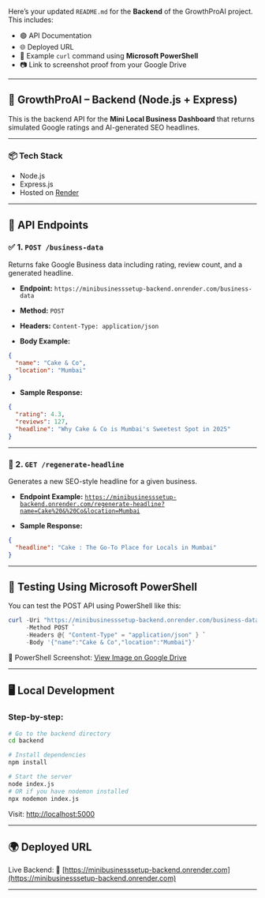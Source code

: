 Here’s your updated `README.md` for the **Backend** of the GrowthProAI project. This includes:

* 🟢 API Documentation
* 🌐 Deployed URL
* 🧪 Example `curl` command using **Microsoft PowerShell**
* 📷 Link to screenshot proof from your Google Drive

---

## 🚀 GrowthProAI – Backend (Node.js + Express)

This is the backend API for the **Mini Local Business Dashboard** that returns simulated Google ratings and AI-generated SEO headlines.

---

### 📦 Tech Stack

* Node.js
* Express.js
* Hosted on [Render](https://render.com)

---

## 🔌 API Endpoints

### ✅ 1. `POST /business-data`

Returns fake Google Business data including rating, review count, and a generated headline.

* **Endpoint:**
  `https://minibusinesssetup-backend.onrender.com/business-data`

* **Method:** `POST`

* **Headers:**
  `Content-Type: application/json`

* **Body Example:**

```json
{
  "name": "Cake & Co",
  "location": "Mumbai"
}
```

* **Sample Response:**

```json
{
  "rating": 4.3,
  "reviews": 127,
  "headline": "Why Cake & Co is Mumbai's Sweetest Spot in 2025"
}
```

---

### 🔁 2. `GET /regenerate-headline`

Generates a new SEO-style headline for a given business.

* **Endpoint Example:**
  [`https://minibusinesssetup-backend.onrender.com/regenerate-headline?name=Cake%20&%20Co&location=Mumbai`](https://minibusinesssetup-backend.onrender.com/regenerate-headline?name=Cake%20&%20Co&location=Mumbai)

* **Sample Response:**

```json
{
  "headline": "Cake : The Go-To Place for Locals in Mumbai"
}
```

---

## 🧪 Testing Using Microsoft PowerShell

You can test the POST API using PowerShell like this:

```powershell
curl -Uri "https://minibusinesssetup-backend.onrender.com/business-data" `
     -Method POST `
     -Headers @{ "Content-Type" = "application/json" } `
     -Body '{"name":"Cake & Co","location":"Mumbai"}'
```

📸 PowerShell Screenshot:
[View Image on Google Drive](https://drive.google.com/file/d/1JwxzQZgpTxMfJhw4Rq8Wqi5ozR4Mxl3n/view?usp=sharing)

---

## 🖥️ Local Development

### Step-by-step:

```bash
# Go to the backend directory
cd backend

# Install dependencies
npm install

# Start the server
node index.js
# OR if you have nodemon installed
npx nodemon index.js
```

Visit: [http://localhost:5000](http://localhost:5000)

---

## 🌍 Deployed URL

Live Backend:
🔗 [https://minibusinesssetup-backend.onrender.com](https://minibusinesssetup-backend.onrender.com)

---

